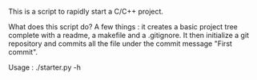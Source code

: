 This is a script to rapidly start a C/C++ project.

What does this script do?
A few things : it creates a basic project tree complete with a readme, a makefile and a .gitignore.
It then initialize a git repository and commits all the file under the commit message "First commit".

Usage : ./starter.py -h
